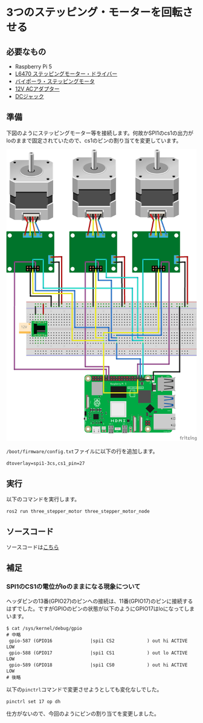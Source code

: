 # 3つのステッピング・モーターを回転させる

## 必要なもの

* Raspberry Pi 5
* [L6470 ステッピングモーター・ドライバー](https://akizukidenshi.com/catalog/g/g107024/)
* [バイポーラ・ステッピングモータ](https://jp.misumi-ec.com/vona2/detail/221005433134/?HissuCode=SS2421-5041)
* [12V ACアダプター](https://amzn.to/3QObFSW)
* [DCジャック](https://akizukidenshi.com/catalog/g/g105148/)

## 準備

下図のようにステッピングモーター等を接続します。何故かSPI1のcs1の出力がloのままで固定されていたので、cs1のピンの割り当てを変更しています。

![](./images/3StepperMotor.png)

`/boot/firmware/config.txt`ファイルに以下の行を追加します。

```text
dtoverlay=spi1-3cs,cs1_pin=27
```

## 実行

以下のコマンドを実行します。

```
ros2 run three_stepper_motor three_stepper_motor_node
```

## ソースコード

ソースコードは[こちら](https://github.com/horie-t/omni-mouse/tree/main/three_stepper_motor)

## 補足

### SPI1のCS1の電位がloのままになる現象について

ヘッダピンの13番(GPIO27)のピンへの接続は、11番(GPIO17)のピンに接続するはずでした。ですがGPIOのピンの状態が以下のようにGPIO17はloになってしまいます。

```
$ cat /sys/kernel/debug/gpio
# 中略
 gpio-587 (GPIO16              |spi1 CS2            ) out hi ACTIVE LOW
 gpio-588 (GPIO17              |spi1 CS1            ) out lo ACTIVE LOW
 gpio-589 (GPIO18              |spi1 CS0            ) out hi ACTIVE LOW
# 後略
```

以下の`pinctrl`コマンドで変更させようとしても変化なしでした。

```
pinctrl set 17 op dh
```

仕方がないので、今回のようにピンの割り当てを変更しました。